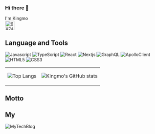 ### Hi there 👋
<p>
I'm Kingmo
<img data-target="animated-image.replacedImage" alt="68747470733a2f2f7468756d62732e6766796361742e636f6d2f4261726548656176656e6c79426c756566696e74756e612d73697a655f726573747269637465642e676966" class="AnimatedImagePlayer-animatedImage" src="https://camo.githubusercontent.com/551958ea74c6c812b57a276e6d720341047bd65ef4af8b1ff3a0005e052fd5fa/68747470733a2f2f7468756d62732e6766796361742e636f6d2f4261726548656176656e6c79426c756566696e74756e612d73697a655f726573747269637465642e676966" height="30x" style="display: block; opacity: 1;">
</p>

## Language and Tools
<p>
<img alt="Javascript" src="https://img.shields.io/badge/JavaScript-F7DF1E?style=flat-square&logo=JavaScript&logoColor=white"/>
<img alt="TypeScript" src="https://img.shields.io/badge/TypeScript-3178C6?style=flat-square&logo=TypeScript&logoColor=white"/>
<img alt="React" src="https://img.shields.io/badge/React-61DAFB?style=flat-square&logo=React&logoColor=white"/>
<img alt="Nextjs" src="https://img.shields.io/badge/Next.js-000000?style=flat-square&logo=Next.js&logoColor=white"/>

<img alt="GraphQL" src="https://img.shields.io/badge/GraphQL-E10098?style=flat-square&logo=GraphQL&logoColor=white"/>
<img alt="ApolloClient" src="https://img.shields.io/badge/ApolloClient-311C87?style=flat-square&logo=apollographql&logoColor=white"/>

<img alt="HTML5" src="https://img.shields.io/badge/HTML5-E34F26?style=flat-square&logo=html5&logoColor=white"/>
<img alt="CSS3" src="https://img.shields.io/badge/CSS3-1572B6?style=flat-square&logo=css3&logoColor=white"/>
</p>
<table>
<tbody>
<tr>
<td valign="top">

![Top Langs](https://github-readme-stats.vercel.app/api/top-langs/?username=KKingmo&layout=compact&theme=chartreuse-dark)

</td>
<td valign="top">

![Kingmo's GitHub stats](https://github-readme-stats.vercel.app/api?username=KKingmo&show_icons=true&theme=chartreuse-dark)

</tr>
</tbody>
</table>

## Motto
## My
<img alt="MyTechBlog" src="https://img.shields.io/badge/My Tech Blog-20C997?style=flat-square&logo=Velog&logoColor=white"/>



